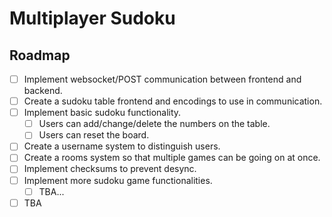 # Multiplayer Sudoku

## Roadmap
- [ ] Implement websocket/POST communication between frontend and backend.
- [ ] Create a sudoku table frontend and encodings to use in communication.
- [ ] Implement basic sudoku functionality.
  - [ ] Users can add/change/delete the numbers on the table.
  - [ ] Users can reset the board.
- [ ] Create a username system to distinguish users.
- [ ] Create a rooms system so that multiple games can be going on at once.
- [ ] Implement checksums to prevent desync.
- [ ] Implement more sudoku game functionalities.
  - [ ] TBA...
- [ ] TBA